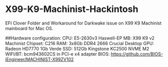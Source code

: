 # X99-K9-Machinist-Hackintosh
EFI Clover Folder and Workaround for Darkwake issue on X99 K9 Machinist mainboard for Mac OS. 

##Hardware configuration:
CPU: E5-2630v3 Haswell-EP
MB: X99 K9 v2 Machinist
Chipset: C216
RAM: 3x8Gb DDR4 2666 Crucial Desktop
GPU: Radeon HD7770 1Gb Verde
SSD: 512Gb Kingstone KC2500 NVME M2
WIFI/BT: bcm943602CS in PCI-e x4 adapter
BIOS: https://github.com/BIOS-iEngineer/MACHINIST-X99ZV102

